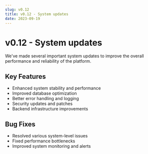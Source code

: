 ```yaml
---
slug: v0.12
title: v0.12 - System updates
date: 2023-09-19
---
```


# v0.12 - System updates

We've made several important system updates to improve the overall performance and reliability of the platform.

## Key Features

- Enhanced system stability and performance
- Improved database optimization
- Better error handling and logging
- Security updates and patches
- Backend infrastructure improvements

## Bug Fixes

- Resolved various system-level issues
- Fixed performance bottlenecks
- Improved system monitoring and alerts

